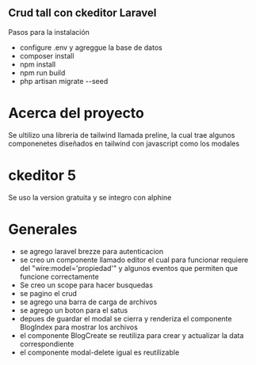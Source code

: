 
## Crud tall con ckeditor Laravel

Pasos para la instalación

* configure .env y agreggue la base de datos
* composer install
* npm install
* npm run build
*  php artisan migrate --seed

 # Acerca del proyecto

 Se ultilizo una libreria de tailwind  llamada preline, la cual trae algunos componenetes diseñados en tailwind con javascript como los modales

 # ckeditor 5

Se uso la version gratuita y se integro con alphine

# Generales
* se agrego laravel brezze para autenticacion 
* se creo un componente llamado editor el cual para funcionar requiere del "wire:model='propiedad'" y algunos eventos que permiten que funcione correctamente
* Se creo un scope para hacer busquedas
* se pagino el crud
* se agrego una barra de carga de archivos
* se agrego un boton para el satus
* depues de guardar el modal se cierra y renderiza el componente BlogIndex para mostrar los archivos
* el componente BlogCreate se reutiliza para crear y actualizar la data correspondiente
* el componente modal-delete igual es reutilizable 

